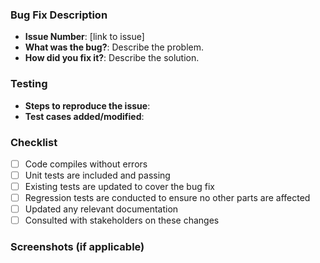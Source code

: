 ### Bug Fix Description

- **Issue Number**: [link to issue]
- **What was the bug?**: Describe the problem.
- **How did you fix it?**: Describe the solution.

### Testing

- **Steps to reproduce the issue**:
- **Test cases added/modified**:

### Checklist

- [ ] Code compiles without errors
- [ ] Unit tests are included and passing
- [ ] Existing tests are updated to cover the bug fix
- [ ] Regression tests are conducted to ensure no other parts are affected
- [ ] Updated any relevant documentation
- [ ] Consulted with stakeholders on these changes

### Screenshots (if applicable)
